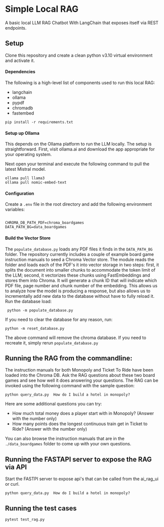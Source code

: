 # Simple Local RAG

A basic local LLM RAG Chatbot With LangChain that exposes itself via REST endpoints.

## Setup

Clone this repository and create a clean python v3.10 virtual environment and activate it.

#### Dependencies

The following is a high-level list of components used to run this local RAG:

- langchain
- ollama
- pypdf
- chromadb
- fastembed

```
pip install -r requirements.txt
```

#### Setup up Ollama

This depends on the Ollama platform to run the LLM locally. The setup is straightforward. First, visit ollama.ai and download the app appropriate for your operating system.

Next open your terminal and execute the following command to pull the latest Mistral model.

```
ollama pull llama3
ollama pull nomic-embed-text
```

#### Configuration

Create a `.env` file in the root directory and add the following environment variables:

```.env

CHROMA_DB_PATH_PDF=chroma_boardgames
DATA_PATH_BG=data_boardgames
```

#### Build the Vector Store

The `populate_database.py` loads any PDF files it finds in the `DATA_PATH_BG` folder. The repository currently includes a couple of example board game instruction manuals to seed a Chroma Vector store. The module reads the folder and loads each of the PDF's it into vector storage in two steps: first, it splits the document into smaller chunks to accommodate the token limit of the LLM; second, it vectorizes these chunks using FastEmbeddings and stores them into Chroma. It will generate a chunk ID that will indicate which PDF file, page number and chunk number of the embedding. This allows us to analyze how the model is producing a response, but also allows us to incrementally add new data to the database without have to fully reload it. Run the database load:

` python -m populate_database.py`

If you need to clear the database for any reason, run:

`python -m reset_database.py`

The above command will remove the chroma database. If you need to recreate it, simply rerun `populate_database.py`

## Running the RAG from the commandline:

The instruction manuals for both Monopoly and Ticket To Ride have been loaded into the Chroma DB. Ask the RAG questions about these two board games and see how well it does answering your questions. The RAG can be invoked using the following command with the sample question:

```
python query_data.py  How do I build a hotel in monopoly?
```

Here are some additional questions you can try:

- How much total money does a player start with in Monopoly? (Answer with the number only)
- How many points does the longest continuous train get in Ticket to Ride? (Answer with the number only)

You can also browse the instruction manuals that are in the `./data_boardgames` folder to come up with your own questions.

## Running the FASTAPI server to expose the RAG via API

Start the FASTPI server to expose api's that can be called from the ai_rag_ui or curl.

```
python query_data.py  How do I build a hotel in monopoly?
```

## Running the test cases

```
pytest test_rag.py
```
